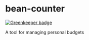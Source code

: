 # bean-counter

[![Greenkeeper badge](https://badges.greenkeeper.io/robhowell/bean-counter.svg)](https://greenkeeper.io/)

A tool for managing personal budgets
